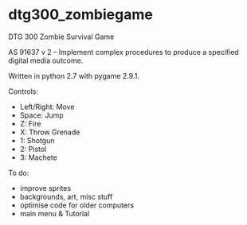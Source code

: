 # dtg300_zombiegame
DTG 300 Zombie Survival Game

AS 91637 v 2 – Implement complex procedures to produce a specified digital media outcome.

Written in python 2.7 with pygame 2.9.1. 

Controls:
 - Left/Right: Move
 - Space:      Jump
 - Z:          Fire
 - X:          Throw Grenade
 - 1:          Shotgun
 - 2:          Pistol
 - 3:          Machete


To do:
 - improve sprites
 - backgrounds, art, misc stuff
 - optimise code for older computers
 - main menu & Tutorial
